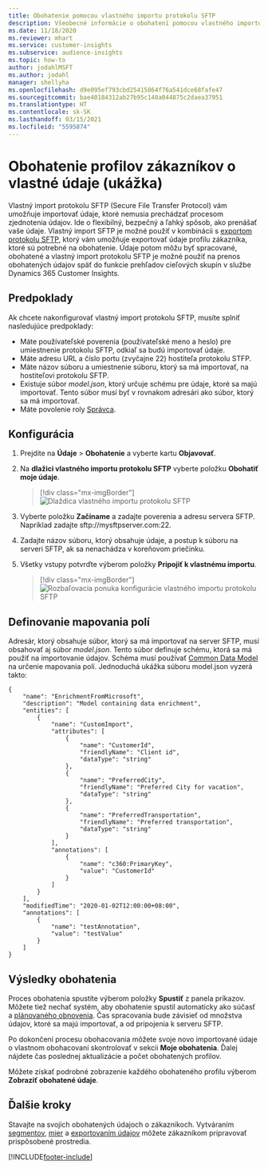```yaml
---
title: Obohatenie pomocou vlastného importu protokolu SFTP
description: Všeobecné informácie o obohatení pomocou vlastného importu protokolu SFTP.
ms.date: 11/18/2020
ms.reviewer: mhart
ms.service: customer-insights
ms.subservice: audience-insights
ms.topic: how-to
author: jodahlMSFT
ms.author: jodahl
manager: shellyha
ms.openlocfilehash: d9e095ef793cbd25415864f76a541dce68fafe47
ms.sourcegitcommit: bae40184312ab27b95c140a044875c2daea37951
ms.translationtype: HT
ms.contentlocale: sk-SK
ms.lasthandoff: 03/15/2021
ms.locfileid: "5595874"
---
```

# <a name="enrich-customer-profiles-with-custom-data-preview"></a>Obohatenie profilov zákazníkov o vlastné údaje (ukážka)

Vlastný import protokolu SFTP (Secure File Transfer Protocol) vám umožňuje importovať údaje, ktoré nemusia prechádzať procesom zjednotenia údajov. Ide o flexibilný, bezpečný a ľahký spôsob, ako prenášať vaše údaje. Vlastný import SFTP je možné použiť v kombinácii s [exportom protokolu SFTP](export-sftp.md), ktorý vám umožňuje exportovať údaje profilu zákazníka, ktoré sú potrebné na obohatenie. Údaje potom môžu byť spracované, obohatené a vlastný import protokolu SFTP je možné použiť na prenos obohatených údajov späť do funkcie prehľadov cieľových skupín v službe Dynamics 365 Customer Insights.

## <a name="prerequisites"></a>Predpoklady

Ak chcete nakonfigurovať vlastný import protokolu SFTP, musíte splniť nasledujúce predpoklady:

- Máte používateľské poverenia (používateľské meno a heslo) pre umiestnenie protokolu SFTP, odkiaľ sa budú importovať údaje.
- Máte adresu URL a číslo portu (zvyčajne 22) hostiteľa protokolu STFP.
- Máte názov súboru a umiestnenie súboru, ktorý sa má importovať, na hostiteľovi protokolu SFTP.
- Existuje súbor *model.json*, ktorý určuje schému pre údaje, ktoré sa majú importovať. Tento súbor musí byť v rovnakom adresári ako súbor, ktorý sa má importovať.
- Máte povolenie roly [Správca](permissions.md#administrator).

## <a name="configuration"></a>Konfigurácia

1. Prejdite na **Údaje** > **Obohatenie** a vyberte kartu **Objavovať**.

1. Na **dlažici vlastného importu protokolu SFTP** vyberte položku **Obohatiť moje údaje**.

   > [!div class="mx-imgBorder"]
   > ![Dlaždica vlastného importu protokolu SFTP](media/SFTP_Custom_Import_tile.png "Dlaždica vlastného importu protokolu SFTP")

1. Vyberte položku **Začíname** a zadajte poverenia a adresu servera SFTP. Napríklad zadajte sftp://mysftpserver.com:22.

1. Zadajte názov súboru, ktorý obsahuje údaje, a postup k súboru na serveri SFTP, ak sa nenachádza v koreňovom priečinku.

1. Všetky vstupy potvrďte výberom položky **Pripojiť k vlastnému importu**.

   > [!div class="mx-imgBorder"]
   > ![Rozbaľovacia ponuka konfigurácie vlastného importu protokolu SFTP](media/SFTP_Custom_Import_Configuration_flyout.png "Rozbaľovacia ponuka konfigurácie vlastného importu protokolu SFTP")

## <a name="defining-field-mappings"></a>Definovanie mapovania polí 

Adresár, ktorý obsahuje súbor, ktorý sa má importovať na server SFTP, musí obsahovať aj súbor *model.json*. Tento súbor definuje schému, ktorá sa má použiť na importovanie údajov. Schéma musí používať [Common Data Model](/common-data-model/) na určenie mapovania polí. Jednoduchá ukážka súboru model.json vyzerá takto:

```
{
    "name": "EnrichmentFromMicrosoft",
    "description": "Model containing data enrichment",
    "entities": [
        {
            "name": "CustomImport",
            "attributes": [
                {
                    "name": "CustomerId",
                    "friendlyName": "Client id",
                    "dataType": "string"
                },
                {
                    "name": "PreferredCity",
                    "friendlyName": "Preferred City for vacation",
                    "dataType": "string"
                },
                {
                    "name": "PreferredTransportation",
                    "friendlyName": "Preferred transportation",
                    "dataType": "string"
                }
            ],
            "annotations": [
                {
                    "name": "c360:PrimaryKey",
                    "value": "CustomerId"
                }
            ]
        }
    ],
    "modifiedTime": "2020-01-02T12:00:00+08:00",
    "annotations": [
        {
            "name": "testAnnotation",
            "value": "testValue"
        }
    ]
}
```

## <a name="enrichment-results"></a>Výsledky obohatenia

Proces obohatenia spustíte výberom položky **Spustiť** z panela príkazov. Môžete tiež nechať systém, aby obohatenie spustil automaticky ako súčasť a [plánovaného obnovenia](system.md#schedule-tab). Čas spracovania bude závisieť od množstva údajov, ktoré sa majú importovať, a od pripojenia k serveru SFTP.

Po dokončení procesu obohacovania môžete svoje novo importované údaje o vlastnom obohacovaní skontrolovať v sekcii **Moje obohatenia**. Ďalej nájdete čas poslednej aktualizácie a počet obohatených profilov.

Môžete získať podrobné zobrazenie každého obohateného profilu výberom **Zobraziť obohatené údaje**.

## <a name="next-steps"></a>Ďalšie kroky

Stavajte na svojich obohatených údajoch o zákazníkoch. Vytváraním [segmentov](segments.md), [mier](measures.md) a [exportovaním údajov](export-destinations.md) môžete zákazníkom pripravovať prispôsobené prostredia.




[!INCLUDE[footer-include](../includes/footer-banner.md)]
